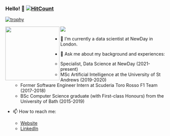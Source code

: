 ### Hello! 🖖  [![HitCount](http://hits.dwyl.com/Adamouization/Adamouization.svg)](http://hits.dwyl.com/Adamouization/Adamouization) 
 
[![trophy](https://github-profile-trophy.vercel.app/?username=Adamouization&column=7)](https://github.com/ryo-ma/github-profile-trophy)

<div>
  <img height="170" align="left" src="https://github-readme-stats.vercel.app/api?username=Adamouization&count_private=true&include_all_commits=true&show_icons=true&show_owner=false" />
  <img src="https://github-readme-stats.vercel.app/api/top-langs/?username=Adamouization&layout=compact" />
</div>

- 🔭 I’m currently a data scientist at NewDay in London.

- 💬 Ask me about my background and experiences:
  - Specialist, Data Science at NewDay (2021-present)
  - MSc Artificial Intelligence at the University of St Andrews (2019-2020)
  - Former Software Engineer Intern at Scuderia Toro Rosso F1 Team (2017-2018)
  - BSc Computer Science graduate (with First-class Honours) from the University of Bath (2015-2019)
  
- 📫 How to reach me:
  - [Website](http://www.adam.jaamour.com/)
  - [LinkedIn](https://www.linkedin.com/in/adamjaamour/)
  

<!--
<a href="https://stackexchange.com/users/7368221">
<img src="https://stackexchange.com/users/flair/7368221.png" width="208" height="58" alt="profile for Adam Jaamour on Stack Exchange, a network of free, community-driven Q&amp;A sites" title="profile for Adam Jaamour on Stack Exchange, a network of free, community-driven Q&amp;A sites">
</a>
<a href="https://www.linkedin.com/in/adamjaamour/"><img src="https://i.postimg.cc/02G7J2fV/Screenshot-2020-07-18-at-12-05-18.png" width="300"></a>
-->

<!--
**Adamouization/Adamouization** is a ✨ _special_ ✨ repository because its `README.md` (this file) appears on your GitHub profile.

Here are some ideas to get you started:

- 🔭 I’m currently working on ...
- 🌱 I’m currently learning ...
- 👯 I’m looking to collaborate on ...
- 🤔 I’m looking for help with ...
- 💬 Ask me about ...
- 📫 How to reach me: ...
- 😄 Pronouns: ...
- ⚡ Fun fact: ...
-->
